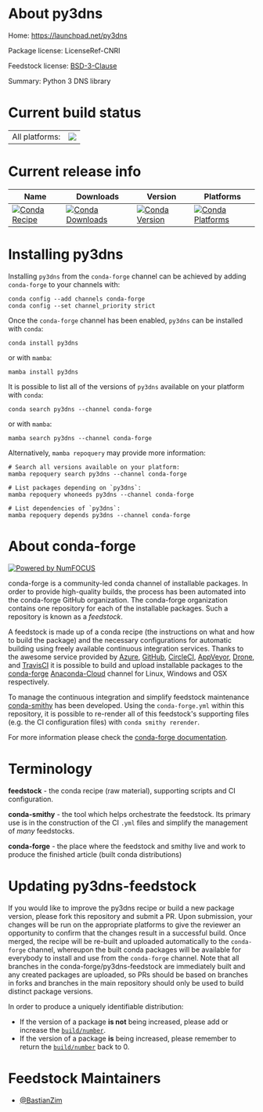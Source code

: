 About py3dns
============

Home: https://launchpad.net/py3dns

Package license: LicenseRef-CNRI

Feedstock license: [BSD-3-Clause](https://github.com/conda-forge/py3dns-feedstock/blob/main/LICENSE.txt)

Summary: Python 3 DNS library

Current build status
====================


<table><tr><td>All platforms:</td>
    <td>
      <a href="https://dev.azure.com/conda-forge/feedstock-builds/_build/latest?definitionId=18542&branchName=main">
        <img src="https://dev.azure.com/conda-forge/feedstock-builds/_apis/build/status/py3dns-feedstock?branchName=main">
      </a>
    </td>
  </tr>
</table>

Current release info
====================

| Name | Downloads | Version | Platforms |
| --- | --- | --- | --- |
| [![Conda Recipe](https://img.shields.io/badge/recipe-py3dns-green.svg)](https://anaconda.org/conda-forge/py3dns) | [![Conda Downloads](https://img.shields.io/conda/dn/conda-forge/py3dns.svg)](https://anaconda.org/conda-forge/py3dns) | [![Conda Version](https://img.shields.io/conda/vn/conda-forge/py3dns.svg)](https://anaconda.org/conda-forge/py3dns) | [![Conda Platforms](https://img.shields.io/conda/pn/conda-forge/py3dns.svg)](https://anaconda.org/conda-forge/py3dns) |

Installing py3dns
=================

Installing `py3dns` from the `conda-forge` channel can be achieved by adding `conda-forge` to your channels with:

```
conda config --add channels conda-forge
conda config --set channel_priority strict
```

Once the `conda-forge` channel has been enabled, `py3dns` can be installed with `conda`:

```
conda install py3dns
```

or with `mamba`:

```
mamba install py3dns
```

It is possible to list all of the versions of `py3dns` available on your platform with `conda`:

```
conda search py3dns --channel conda-forge
```

or with `mamba`:

```
mamba search py3dns --channel conda-forge
```

Alternatively, `mamba repoquery` may provide more information:

```
# Search all versions available on your platform:
mamba repoquery search py3dns --channel conda-forge

# List packages depending on `py3dns`:
mamba repoquery whoneeds py3dns --channel conda-forge

# List dependencies of `py3dns`:
mamba repoquery depends py3dns --channel conda-forge
```


About conda-forge
=================

[![Powered by
NumFOCUS](https://img.shields.io/badge/powered%20by-NumFOCUS-orange.svg?style=flat&colorA=E1523D&colorB=007D8A)](https://numfocus.org)

conda-forge is a community-led conda channel of installable packages.
In order to provide high-quality builds, the process has been automated into the
conda-forge GitHub organization. The conda-forge organization contains one repository
for each of the installable packages. Such a repository is known as a *feedstock*.

A feedstock is made up of a conda recipe (the instructions on what and how to build
the package) and the necessary configurations for automatic building using freely
available continuous integration services. Thanks to the awesome service provided by
[Azure](https://azure.microsoft.com/en-us/services/devops/), [GitHub](https://github.com/),
[CircleCI](https://circleci.com/), [AppVeyor](https://www.appveyor.com/),
[Drone](https://cloud.drone.io/welcome), and [TravisCI](https://travis-ci.com/)
it is possible to build and upload installable packages to the
[conda-forge](https://anaconda.org/conda-forge) [Anaconda-Cloud](https://anaconda.org/)
channel for Linux, Windows and OSX respectively.

To manage the continuous integration and simplify feedstock maintenance
[conda-smithy](https://github.com/conda-forge/conda-smithy) has been developed.
Using the ``conda-forge.yml`` within this repository, it is possible to re-render all of
this feedstock's supporting files (e.g. the CI configuration files) with ``conda smithy rerender``.

For more information please check the [conda-forge documentation](https://conda-forge.org/docs/).

Terminology
===========

**feedstock** - the conda recipe (raw material), supporting scripts and CI configuration.

**conda-smithy** - the tool which helps orchestrate the feedstock.
                   Its primary use is in the construction of the CI ``.yml`` files
                   and simplify the management of *many* feedstocks.

**conda-forge** - the place where the feedstock and smithy live and work to
                  produce the finished article (built conda distributions)


Updating py3dns-feedstock
=========================

If you would like to improve the py3dns recipe or build a new
package version, please fork this repository and submit a PR. Upon submission,
your changes will be run on the appropriate platforms to give the reviewer an
opportunity to confirm that the changes result in a successful build. Once
merged, the recipe will be re-built and uploaded automatically to the
`conda-forge` channel, whereupon the built conda packages will be available for
everybody to install and use from the `conda-forge` channel.
Note that all branches in the conda-forge/py3dns-feedstock are
immediately built and any created packages are uploaded, so PRs should be based
on branches in forks and branches in the main repository should only be used to
build distinct package versions.

In order to produce a uniquely identifiable distribution:
 * If the version of a package **is not** being increased, please add or increase
   the [``build/number``](https://docs.conda.io/projects/conda-build/en/latest/resources/define-metadata.html#build-number-and-string).
 * If the version of a package **is** being increased, please remember to return
   the [``build/number``](https://docs.conda.io/projects/conda-build/en/latest/resources/define-metadata.html#build-number-and-string)
   back to 0.

Feedstock Maintainers
=====================

* [@BastianZim](https://github.com/BastianZim/)

